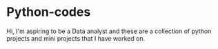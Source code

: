 # Python-codes
Hi, I'm aspiring to be a Data analyst and these are a collection of python projects and mini projects that I have worked on.
